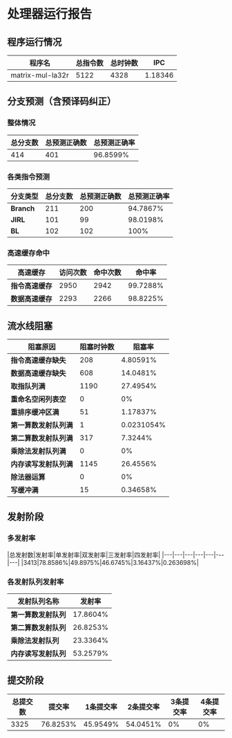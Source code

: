 # 处理器运行报告
## 程序运行情况
|程序名|总指令数|总时钟数|IPC|
|---|---|---|---|
|matrix-mul-la32r|5122|4328|1.18346|

## 分支预测（含预译码纠正）
### 整体情况
|总分支数|总预测正确数|总预测正确率|
|---|---|---|
|414|401|96.8599%|

### 各类指令预测
|分支类型|总分支数|总预测正确数|总预测正确率|
|---|---|---|---|
|**Branch**| 211 | 200 | 94.7867%|
|**JIRL**| 101 | 99 | 98.0198%|
|**BL**| 102 | 102 | 100%|

### 高速缓存命中
|高速缓存|访问次数|命中次数|命中率|
|---|---|---|---|
|**指令高速缓存**| 2950 | 2942 | 99.7288%|
|**数据高速缓存**| 2293 | 2266 | 98.8225%|
## 流水线阻塞
|阻塞原因|阻塞时钟数|阻塞率|
|---|---|---|
|**指令高速缓存缺失**| 208 | 4.80591%|
|**数据高速缓存缺失**| 608 | 14.0481%|
|**取指队列满**| 1190 | 27.4954%|
|**重命名空闲列表空**|0 | 0%|
|**重排序缓冲区满**|51 | 1.17837%|
|**第一算数发射队列满**|1 | 0.0231054%|
|**第二算数发射队列满**|317 | 7.3244%|
|**乘除法发射队列满**|0 | 0%|
|**内存读写发射队列满**|1145 | 26.4556%|
|**除法器运算**|0 | 0%|
|**写缓冲满**|15 | 0.34658%|

## 发射阶段
### 多发射率
|总发射数|发射率|单发射率|双发射率|三发射率|四发射率|
|---|---|---|---|---|---|---|
|3413|78.8586%|49.8975%|46.6745%|3.16437%|0.263698%|

### 各发射队列发射率
|发射队列名称|发射率|
|---|---|
|**第一算数发射队列**|17.8604%|
|**第二算数发射队列**|26.8253%|
|**乘除法发射队列**|23.3364%|
|**内存读写发射队列**|53.2579%|

## 提交阶段
|总提交数|提交率|1条提交率|2条提交率|3条提交率|4条提交率|
|---|---|---|---|---|---|
|3325|76.8253%|45.9549%|54.0451%|0%|0%|
